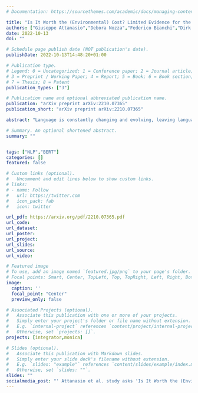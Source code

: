 ```yaml
---
# Documentation: https://sourcethemes.com/academic/docs/managing-content/

title: "Is It Worth the (Environmental) Cost? Limited Evidence for the Benefits of Diachronic Continuous Training"
authors: ["Giuseppe Attanasio","Debora Nozza","Federico Bianchi","Dirk Hovy"]
date: 2022-10-13
doi: ""

# Schedule page publish date (NOT publication's date).
publishDate: 2022-10-13T14:48:20+01:00

# Publication type.
# Legend: 0 = Uncategorized; 1 = Conference paper; 2 = Journal article;
# 3 = Preprint / Working Paper; 4 = Report; 5 = Book; 6 = Book section;
# 7 = Thesis; 8 = Patent
publication_types: ["3"]

# Publication name and optional abbreviated publication name.
publication: "arXiv preprint arXiv:2210.07365"
publication_short: "arXiv preprint arXiv:2210.07365"

abstract: "Language is constantly changing and evolving, leaving language models to quickly become outdated, both factually and linguistically. Recent research proposes we continuously update our models using new data. Continuous training allows us to teach language models about new events and facts and changing norms. However, continuous training also means continuous costs. We show there is currently limited evidence for the benefits of continuous training, be it for the actual downstream performance or the environmental cost. Our results show continuous training does not significantly improve performance. While it is clear that, sooner or later, our language models need to be updated, it is unclear when this effort is worth the cost. We call for a critical reflection about when and how to use continuous training and for more benchmarks to support this research direction."

# Summary. An optional shortened abstract.
summary: ""


tags: ["NLP","BERT"]
categories: []
featured: false

# Custom links (optional).
#   Uncomment and edit lines below to show custom links.
# links:
# - name: Follow
#   url: https://twitter.com
#   icon_pack: fab
#   icon: twitter

url_pdf: https://arxiv.org/pdf/2210.07365.pdf
url_code:
url_dataset:
url_poster:
url_project:
url_slides:
url_source:
url_video:

# Featured image
# To use, add an image named `featured.jpg/png` to your page's folder.
# Focal points: Smart, Center, TopLeft, Top, TopRight, Left, Right, BottomLeft, Bottom, BottomRight.
image:
  caption: ''
  focal_point: "Center"
  preview_only: false

# Associated Projects (optional).
#   Associate this publication with one or more of your projects.
#   Simply enter your project's folder or file name without extension.
#   E.g. `internal-project` references `content/project/internal-project/index.md`.
#   Otherwise, set `projects: []`.
projects: [integrator,monica]

# Slides (optional).
#   Associate this publication with Markdown slides.
#   Simply enter your slide deck's filename without extension.
#   E.g. `slides: "example"` references `content/slides/example/index.md`.
#   Otherwise, set `slides: ""`.
slides: ""
socialmedia_post: "' Attanasio et al. study asks 'Is It Worth the (Environmental) Cost?' analyzing continuous training for language models. Balances benefits, environmental impacts, for responsible use. #AI #Sustainability'"
---
```

